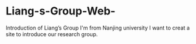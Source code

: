# Liang-s-Group-Web-
Introduction of Liang’s Group 
I'm from Nanjing university
I want to creat a site to introduce our research group.
